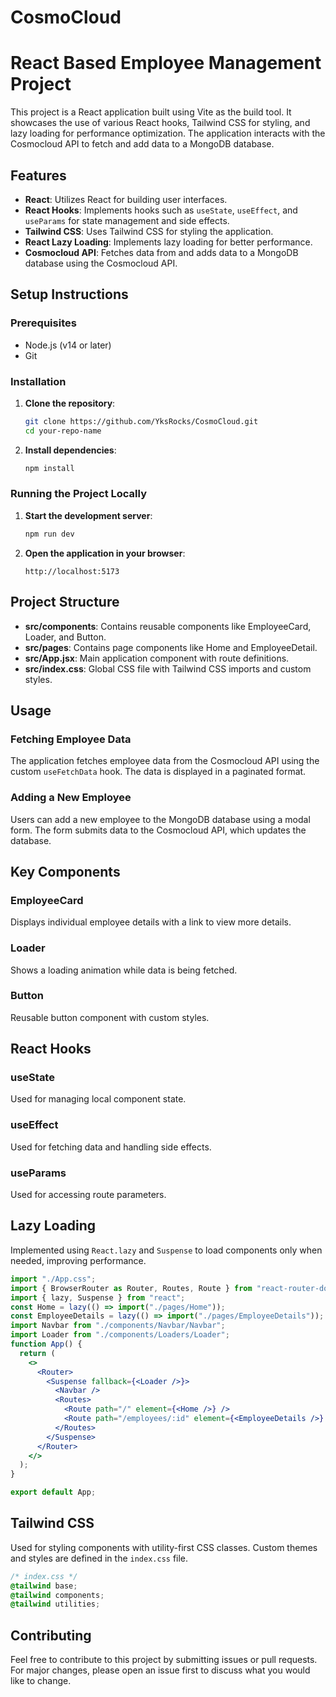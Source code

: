 # CosmoCloud

# React Based Employee Management Project

This project is a React application built using Vite as the build tool. It showcases the use of various React hooks, Tailwind CSS for styling, and lazy loading for performance optimization. The application interacts with the Cosmocloud API to fetch and add data to a MongoDB database.

## Features

- **React**: Utilizes React for building user interfaces.
- **React Hooks**: Implements hooks such as `useState`, `useEffect`, and `useParams` for state management and side effects.
- **Tailwind CSS**: Uses Tailwind CSS for styling the application.
- **React Lazy Loading**: Implements lazy loading for better performance.
- **Cosmocloud API**: Fetches data from and adds data to a MongoDB database using the Cosmocloud API.

## Setup Instructions

### Prerequisites

- Node.js (v14 or later)
- Git

### Installation

1. **Clone the repository**:

   ```sh
   git clone https://github.com/YksRocks/CosmoCloud.git
   cd your-repo-name
   ```

2. **Install dependencies**:
   ```sh
   npm install
   ```

### Running the Project Locally

1. **Start the development server**:

   ```sh
   npm run dev
   ```

2. **Open the application in your browser**:
   ```
   http://localhost:5173
   ```

## Project Structure

- **src/components**: Contains reusable components like EmployeeCard, Loader, and Button.
- **src/pages**: Contains page components like Home and EmployeeDetail.
- **src/App.jsx**: Main application component with route definitions.
- **src/index.css**: Global CSS file with Tailwind CSS imports and custom styles.

## Usage

### Fetching Employee Data

The application fetches employee data from the Cosmocloud API using the custom `useFetchData` hook. The data is displayed in a paginated format.

### Adding a New Employee

Users can add a new employee to the MongoDB database using a modal form. The form submits data to the Cosmocloud API, which updates the database.

## Key Components

### EmployeeCard

Displays individual employee details with a link to view more details.

### Loader

Shows a loading animation while data is being fetched.

### Button

Reusable button component with custom styles.

## React Hooks

### useState

Used for managing local component state.

### useEffect

Used for fetching data and handling side effects.

### useParams

Used for accessing route parameters.

## Lazy Loading

Implemented using `React.lazy` and `Suspense` to load components only when needed, improving performance.

```jsx
import "./App.css";
import { BrowserRouter as Router, Routes, Route } from "react-router-dom";
import { lazy, Suspense } from "react";
const Home = lazy(() => import("./pages/Home"));
const EmployeeDetails = lazy(() => import("./pages/EmployeeDetails"));
import Navbar from "./components/Navbar/Navbar";
import Loader from "./components/Loaders/Loader";
function App() {
  return (
    <>
      <Router>
        <Suspense fallback={<Loader />}>
          <Navbar />
          <Routes>
            <Route path="/" element={<Home />} />
            <Route path="/employees/:id" element={<EmployeeDetails />} />
          </Routes>
        </Suspense>
      </Router>
    </>
  );
}

export default App;

```

## Tailwind CSS

Used for styling components with utility-first CSS classes. Custom themes and styles are defined in the `index.css` file.

```css
/* index.css */
@tailwind base;
@tailwind components;
@tailwind utilities;

```

## Contributing

Feel free to contribute to this project by submitting issues or pull requests. For major changes, please open an issue first to discuss what you would like to change.
